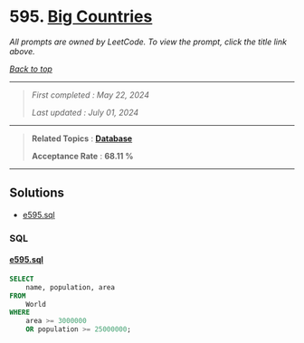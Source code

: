 # 595. [Big Countries](<https://leetcode.com/problems/big-countries>)

*All prompts are owned by LeetCode. To view the prompt, click the title link above.*

*[Back to top](<../README.md>)*

------

> *First completed : May 22, 2024*
>
> *Last updated : July 01, 2024*

------

> **Related Topics** : **[Database](<by_topic/Database.md>)**
>
> **Acceptance Rate** : **68.11 %**

------

## Solutions

- [e595.sql](<../my-submissions/e595.sql>)
### SQL
#### [e595.sql](<../my-submissions/e595.sql>)
```SQL
SELECT
    name, population, area
FROM
    World
WHERE
    area >= 3000000
    OR population >= 25000000;
```

